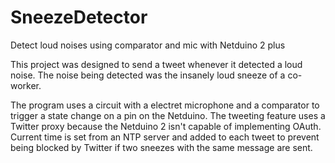 # SneezeDetector
Detect loud noises using comparator and mic with Netduino 2 plus

This project was designed to send a tweet whenever it detected a loud noise. The noise being detected was the insanely loud sneeze of a co-worker.

The program uses a circuit with a electret microphone and a comparator to trigger a state change on a pin on the Netduino. The tweeting feature uses a Twitter proxy because the Netduino 2 isn't capable of implementing OAuth. Current time is set from an NTP server and added to each tweet to prevent being blocked by Twitter if two sneezes with the same message are sent.
